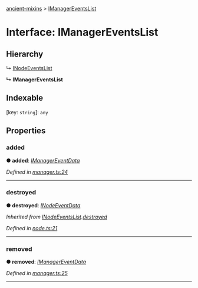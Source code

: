 [ancient-mixins](../README.md) > [IManagerEventsList](../interfaces/imanagereventslist.md)



# Interface: IManagerEventsList

## Hierarchy


↳  [INodeEventsList](inodeeventslist.md)

**↳ IManagerEventsList**







## Indexable

\[key: `string`\]:&nbsp;`any`

## Properties
<a id="added"></a>

###  added

**●  added**:  *[IManagerEventData](imanagereventdata.md)* 

*Defined in [manager.ts:24](https://github.com/AncientSouls/Mixins/blob/499453d/src/lib/manager.ts#L24)*





___

<a id="destroyed"></a>

###  destroyed

**●  destroyed**:  *[INodeEventData](inodeeventdata.md)* 

*Inherited from [INodeEventsList](inodeeventslist.md).[destroyed](inodeeventslist.md#destroyed)*

*Defined in [node.ts:21](https://github.com/AncientSouls/Mixins/blob/499453d/src/lib/node.ts#L21)*





___

<a id="removed"></a>

###  removed

**●  removed**:  *[IManagerEventData](imanagereventdata.md)* 

*Defined in [manager.ts:25](https://github.com/AncientSouls/Mixins/blob/499453d/src/lib/manager.ts#L25)*





___


